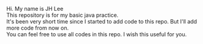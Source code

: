 Hi. My name is JH Lee  </br>
This repository is for my basic java practice. </br>
It's been very short time since I started to add code to this repo. But I'll add more code from now on. </br>
You can feel free to use all codes in this repo. I wish this useful for you. </br>
